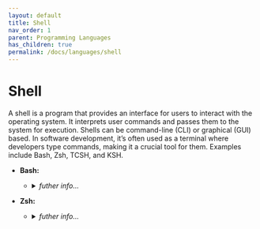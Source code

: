 ```yaml
---
layout: default
title: Shell
nav_order: 1
parent: Programming Languages
has_children: true
permalink: /docs/languages/shell
---
```


# Shell

A shell is a program that provides an interface for users to interact with the operating system. It interprets user commands and passes them to the system for execution. Shells can be command-line (CLI) or graphical (GUI) based. In software development, it’s often used as a terminal where developers type commands, making it a crucial tool for them. Examples include Bash, Zsh, TCSH, and KSH.

- **Bash:**
  - <details markdown="block"><summary><i>futher info...</i></summary>

    __Bash__, short for Bourne Again SHell, is a Unix shell and command language. It was created by Brian Fox for the GNU Project as a free software replacement for the Bourne shell1. It’s an sh-compatible shell that incorporates useful features from the Korn shell (ksh) and the C shell (csh).
    
    Here are some key features of Bash:
    
    - **Command-line editing**: Allows you to move around the command prompt and edit your command.
    - **Unlimited size command history**: You can access any command you’ve previously entered.
    - **Job control**: You can control multiple processes.
    - **Shell functions and aliases**: You can create your own commands and shortcuts.
    - **Indexed arrays of unlimited size**: You can create and manipulate arrays.
    - **Integer arithmetic in any base from two to sixty-four**: You can perform arithmetic operations.

    Most sh scripts can be run by Bash without modification. It’s widely used due to its power and versatility, and it’s the default shell for most Linux systems. It’s also highly customizable, which makes it a favorite among many developers.

    </details>

- **Zsh:**
  - <details markdown="block"><summary><i>futher info...</i></summary>

    __Zsh__, also known as the Z shell, is an extended version of the Bourne Shell (sh), with many enhancements and support for plugins and themes. It’s similar to Bash, but offers additional features such as:
      - **Automatic cd**: Just type the name of the directory.
      - **Recursive path expansion**: For example, `/u/lo/b` expands to `/usr/local/bin`.
      - **Automatic Syntax Highlighting**: Words, file extensions, and other things visible in the Terminal are color-coded.
      - **Spelling correction and approximate completion**: If you make a minor mistake typing a directory name, ZSH will fix it for you.
      - **Plugin and theme support**: ZSH includes many different plugin frameworks.

    Zsh is popular in the developer community due to its configurability and compatibility with Bash. It’s often used with a framework like Oh My Zsh2 to make it even more powerful and user-friendly.
    -------

    </details>


